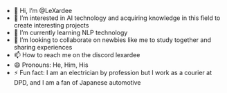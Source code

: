 - 👋 Hi, I’m @LeXardee
- 👀 I’m interested in AI technology and acquiring knowledge in this field to create interesting projects
- 🌱 I’m currently learning NLP technology
- 💞️ I’m looking to collaborate on newbies like me to study together and sharing experiences 
- 📫 How to reach me on the discord lexardee
- 😄 Pronouns: He, Him, His
- ⚡ Fun fact: I am an electrician by profession but I work as a courier at DPD, and I am a fan of Japanese automotive

<!---
LeXardee/LeXardee is a ✨ special ✨ repository because its `README.md` (this file) appears on your GitHub profile.
You can click the Preview link to take a look at your changes.
--->
